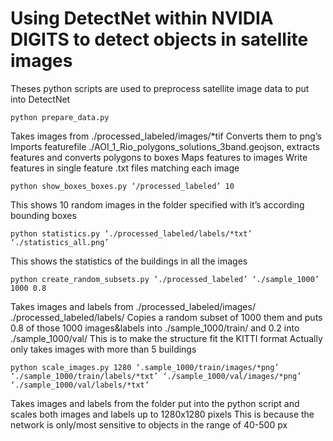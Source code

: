 # Using DetectNet within NVIDIA DIGITS to detect objects in satellite images

Theses python scripts are used to preprocess satellite image data to put into DetectNet


`python prepare_data.py`

Takes images from ./processed_labeled/images/*tif
Converts them to png’s
Imports featurefile ./AOI_1_Rio_polygons_solutions_3band.geojson, extracts features and converts polygons to boxes
Maps features to images
Write features in single feature .txt files matching each image

`python show_boxes_boxes.py ‘/processed_labeled’ 10`

This shows 10 random images in the folder specified with it’s according bounding boxes


`python statistics.py ‘./processed_labeled/labels/*txt’ ‘./statistics_all.png’`

This shows the statistics of the buildings in all the images

`python create_random_subsets.py ‘./processed_labeled’ ‘./sample_1000’ 1000 0.8`

Takes images and labels from ./processed_labeled/images/ ./processed_labeled/labels/
Copies a random subset of 1000 them and puts 0.8 of those 1000 images&labels into ./sample_1000/train/ and 0.2 into ./sample_1000/val/
This is to make the structure fit the KITTI format
Actually only takes images with more than 5 buildings

`python scale_images.py 1280 ‘.sample_1000/train/images/*png’ ‘./sample_1000/train/labels/*txt’ ‘./sample_1000/val/images/*png’ ‘./sample_1000/val/labels/*txt’`

Takes images and labels from the folder put into the python script and scales both images and labels up to 1280x1280 pixels
This is because the network is only/most sensitive to objects in the range of 40-500 px

